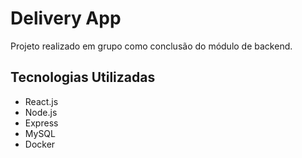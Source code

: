 # Delivery App

Projeto realizado em grupo como conclusão do módulo de backend.

## Tecnologias Utilizadas

- React.js
- Node.js
- Express
- MySQL
- Docker

